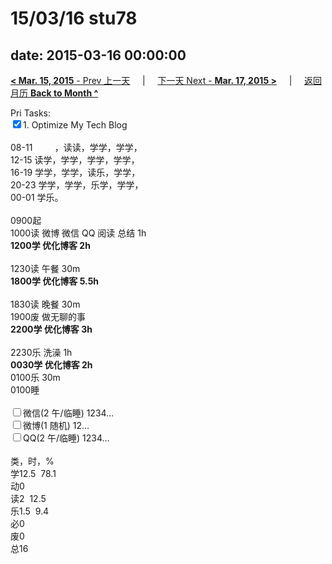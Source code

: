 # 15/03/16 stu78

date: 2015-03-16 00:00:00
---
[**< Mar. 15, 2015** - Prev 上一天](/lifelogs/2015/03/d15.html) &nbsp; &nbsp; | &nbsp; &nbsp; [下一天 Next - **Mar. 17, 2015 >**](/lifelogs/2015/03/d17.html) &nbsp; &nbsp; |  &nbsp; &nbsp; [返回月历 **Back to Month ^**](/lifelogs/2015/03/index.html)
<br/><div>Pri Tasks:<br/><input type="checkbox" checked="true" />1. Optimize My Tech Blog</div><div><div><br/></div>08-11         ，读读，学学，学学，<br/>12-15 读学，学学，学学，学学，<br/>16-19 学学，学学，读乐，学学，<br/>20-23 学学，学学，乐学，学学，<div>00-01 学乐。</div><div><br/></div>0900起<br/>1000读 微博 微信 QQ 阅读 总结 1h</div><div><b>1200学 优化博客 2h</b><div><br/></div>1230读 午餐 30m<br/><b>1800学 优化博客 5.5h</b> <br/><div><br/></div>1830读 晚餐 30m<br/>1900废 做无聊的事</div><div><b>2200学 优化博客 3h</b><div><br/></div>2230乐 洗澡 1h<br/><b>0030学 优化博客 2h</b></div><div>0100乐 30m</div><div>0100睡</div><div><br/><input type="checkbox" />微信(2 午/临睡) 1234… <br/><input type="checkbox" />微博(1 随机) 12…<br/><input type="checkbox" />QQ(2 午/临睡) 1234…<br/><div><br/></div>类，时，%<br/>学12.5  78.1<br/>动0<br/>读2  12.5<br/>乐1.5  9.4<br/>必0<br/>废0<br/>总16</div>
